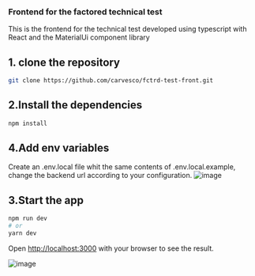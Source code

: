 
### Frontend for the factored technical test

This is the frontend for the technical test developed using typescript with React and the MaterialUi component library

## 1. clone the repository
```bash
git clone https://github.com/carvesco/fctrd-test-front.git
```

## 2.Install the dependencies
```bash
npm install
```
## 4.Add env variables
Create an .env.local file whit the same contents of .env.local.example, change the backend url according to your configuration.
![image](https://user-images.githubusercontent.com/20958791/196692765-e8dfb095-88cf-4c0d-9212-a020fe3abc7a.png)
## 3.Start the app
```bash
npm run dev
# or
yarn dev
```
Open [http://localhost:3000](http://localhost:3000) with your browser to see the result.

![image](https://user-images.githubusercontent.com/20958791/196567473-f1d3a64b-1f06-4c15-a07f-615ec719c14a.png)
